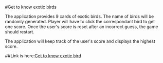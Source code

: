 #Get to know exotic birds

The application provides 9 cards of exotic birds. The name of birds will be randomly generated. Player will have to click the correspondant bird to get one score. Once the user's score is reset after an incorrect guess, the game should restart.


 The application will keep track of the user's score and displays the highest score.


##Link is here:[Get to know exotic bird](https://wangx733.github.io/ClickyGame/)
